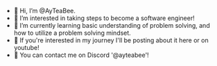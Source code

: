 - 👋 Hi, I’m @AyTeaBee.
- 👀 I’m interested in taking steps to become a software engineer!
- 🌱 I’m currently learning basic understanding of problem solving, and how to utilize a problem solving mindset.
- 💞️ If you're interested in my journey I'll be posting about it here or on youtube!
- 📖 You can contact me on Discord '@ayteabee'!

<!---
AyTeaBee/AyTeaBee is a ✨ special ✨ repository because its `README.md` (this file) appears on your GitHub profile.
You can click the Preview link to take a look at your changes.
--->
